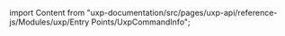 
import Content from "uxp-documentation/src/pages/uxp-api/reference-js/Modules/uxp/Entry Points/UxpCommandInfo";

<Content query="product=photoshop"/>
